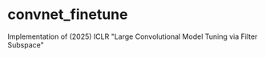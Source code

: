 # convnet_finetune
Implementation of (2025) ICLR "Large Convolutional Model Tuning via Filter Subspace"
